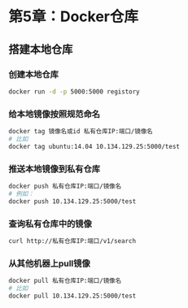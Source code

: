 # 第5章：Docker仓库

## 搭建本地仓库

### 创建本地仓库

```Bash
docker run -d -p 5000:5000 registory
```

### 给本地镜像按照规范命名

```Bash
docker tag 镜像名或id 私有仓库IP:端口/镜像名
# 比如
docker tag ubuntu:14.04 10.134.129.25:5000/test
```

### 推送本地镜像到私有仓库

```Bash
docker push 私有仓库IP:端口/镜像名
# 例如：
docker push 10.134.129.25:5000/test
```

### 查询私有仓库中的镜像

```Bash
curl http://私有仓库IP:端口/v1/search
```

### 从其他机器上pull镜像

```Bash
docker pull 私有仓库IP:端口/镜像名
# 比如
docker pull 10.134.129.25:5000/test
```